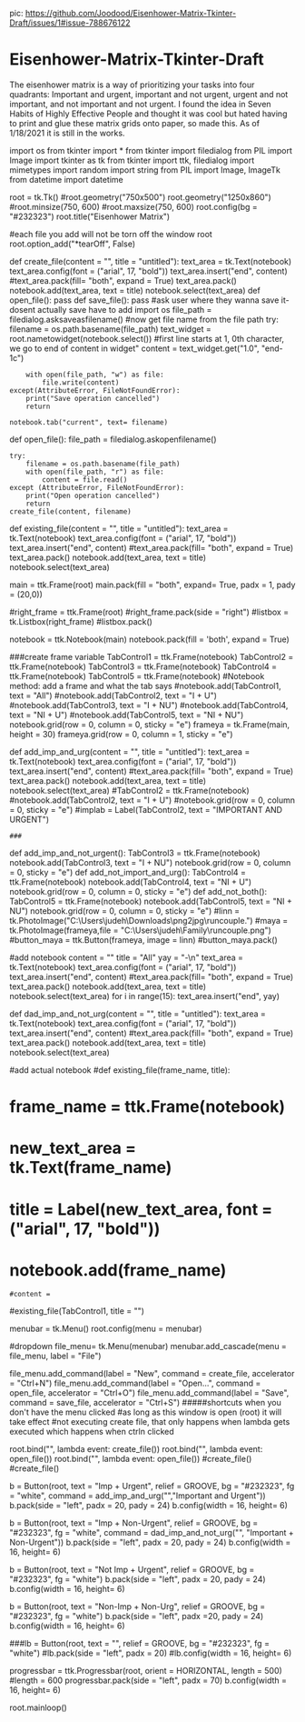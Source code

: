pic: https://github.com/Joodood/Eisenhower-Matrix-Tkinter-Draft/issues/1#issue-788676122



# Eisenhower-Matrix-Tkinter-Draft
The eisenhower matrix is a way of prioritizing your tasks into four quadrants: Important and urgent, important and not urgent, urgent and not important, and not important and not urgent. I found the idea in Seven Habits of Highly Effective People and thought it was cool but hated having to print and glue these matrix grids onto paper, so made this. As of 1/18/2021 it is still in the works.





import os
from tkinter import *
from tkinter import filedialog
from PIL import Image
import tkinter as tk
from tkinter import ttk, filedialog
import mimetypes
import random 
import string
from PIL import Image, ImageTk
from datetime import datetime

root = tk.Tk()
#root.geometry("750x500")
root.geometry("1250x860")
#root.minsize(750, 600)
#root.maxsize(750, 600)
root.config(bg = "#232323")
root.title("Eisenhower Matrix")



#each file you add will not be torn off the window root
root.option_add("*tearOff", False)


def create_file(content = "", title = "untitled"):
    text_area = tk.Text(notebook)
    text_area.config(font = ("arial", 17, "bold"))
    text_area.insert("end", content)
    #text_area.pack(fill= "both", expand = True)
    text_area.pack()
    notebook.add(text_area, text = title)
    notebook.select(text_area)
def open_file():
    pass
def save_file():
    pass
    #ask user where they wanna save it- dosent actually save have to add import os
    file_path = filedialog.asksaveasfilename()
    #now get file name from the file path
    try:
        filename = os.path.basename(file_path)
        text_widget = root.nametowidget(notebook.select())
        #first line starts at 1, 0th character, we go to end of content in widget"
        content = text_widget.get("1.0", "end-1c")
        
        with open(file_path, "w") as file:
            file.write(content)
    except(AttributeError, FileNotFoundError):
        print("Save operation cancelled")
        return
    
    notebook.tab("current", text= filename)
    
def open_file():
    file_path = filedialog.askopenfilename()
    
    try:
        filename = os.path.basename(file_path)
        with open(file_path, "r") as file:
            content = file.read()
    except (AttributeError, FileNotFoundError):
        print("Open operation cancelled")
        return
    create_file(content, filename)
    
def existing_file(content = "", title = "untitled"):
    text_area = tk.Text(notebook)
    text_area.config(font = ("arial", 17, "bold"))
    text_area.insert("end", content)
    #text_area.pack(fill= "both", expand = True)
    text_area.pack()
    notebook.add(text_area, text = title)
    notebook.select(text_area)

        
        
main = ttk.Frame(root)
main.pack(fill = "both", expand= True, padx = 1, pady = (20,0))

#right_frame = ttk.Frame(root)
#right_frame.pack(side = "right")
#listbox = tk.Listbox(right_frame)
#listbox.pack()

notebook = ttk.Notebook(main)
notebook.pack(fill = 'both', expand = True)

###create frame variable
TabControl1 = ttk.Frame(notebook)
TabControl2 = ttk.Frame(notebook)
TabControl3 = ttk.Frame(notebook)
TabControl4 = ttk.Frame(notebook)
TabControl5 = ttk.Frame(notebook)
#Notebook method: add a frame and what the tab says
#notebook.add(TabControl1, text = "All")
#notebook.add(TabControl2, text = "I + U")
#notebook.add(TabControl3, text = "I + NU")
#notebook.add(TabControl4, text = "NI + U")
#notebook.add(TabControl5, text = "NI + NU")
notebook.grid(row = 0, column = 0, sticky = "e")
frameya = tk.Frame(main, height = 30)
frameya.grid(row = 0, column = 1, sticky = "e")

def add_imp_and_urg(content = "", title = "untitled"):
    text_area = tk.Text(notebook)
    text_area.config(font = ("arial", 17, "bold"))
    text_area.insert("end", content)
    #text_area.pack(fill= "both", expand = True)
    text_area.pack()
    notebook.add(text_area, text = title)
    notebook.select(text_area)
    #TabControl2 = ttk.Frame(notebook)
    #notebook.add(TabControl2, text = "I + U")
    #notebook.grid(row = 0, column = 0, sticky = "e")
    #implab = Label(TabControl2, text = "IMPORTANT AND URGENT")
    
    ###
def add_imp_and_not_urgent():
    TabControl3 = ttk.Frame(notebook)
    notebook.add(TabControl3, text = "I + NU")
    notebook.grid(row = 0, column = 0, sticky = "e")
def add_not_import_and_urg():
    TabControl4 = ttk.Frame(notebook)
    notebook.add(TabControl4, text = "NI + U")
    notebook.grid(row = 0, column = 0, sticky = "e")
def add_not_both():
    TabControl5 = ttk.Frame(notebook)
    notebook.add(TabControl5, text = "NI + NU")
    notebook.grid(row = 0, column = 0, sticky = "e")
#linn = tk.PhotoImage("C:\\Users\\judeh\\Downloads\\png2jpg\\runcouple.")
#maya = tk.PhotoImage(frameya,file = "C:\\Users\\judeh\\Family\\runcouple.png")
#button_maya = ttk.Button(frameya, image = linn)
#button_maya.pack()


#add notebook
content = ""
title = "All"
yay = "-\n"
text_area = tk.Text(notebook)
text_area.config(font = ("arial", 17, "bold"))
text_area.insert("end", content)
#text_area.pack(fill= "both", expand = True)
text_area.pack()
notebook.add(text_area, text = title)
notebook.select(text_area)
for i in range(15):
    text_area.insert("end", yay)
    
def dad_imp_and_not_urg(content = "", title = "untitled"):
    text_area = tk.Text(notebook)
    text_area.config(font = ("arial", 17, "bold"))
    text_area.insert("end", content)
    #text_area.pack(fill= "both", expand = True)
    text_area.pack()
    notebook.add(text_area, text = title)
    notebook.select(text_area)

#add actual notebook
#def existing_file(frame_name, title):
#    frame_name = ttk.Frame(notebook)
#    new_text_area = tk.Text(frame_name)
#    title = Label(new_text_area, font = ("arial", 17, "bold"))
#    notebook.add(frame_name)
    #content = 

#existing_file(TabControl1, title = "")


menubar = tk.Menu()
root.config(menu = menubar)

#dropdown
file_menu= tk.Menu(menubar)
menubar.add_cascade(menu = file_menu, label = "File")

file_menu.add_command(label = "New", command = create_file, accelerator = "Ctrl+N")
file_menu.add_command(label = "Open...", command = open_file, accelerator = "Ctrl+O")
file_menu.add_command(label = "Save", command = save_file, accelerator = "Ctrl+S")
#####shortcuts when you don't have the menu clicked
#as long as this window is open (root) it will take effect
#not executing create file, that only happens when lambda gets executed which happens when ctrln clicked

root.bind("<Control-n>", lambda event: create_file())
root.bind("<Control-o>", lambda event: open_file())
root.bind("<Control-s>", lambda event: open_file())
#create_file()
#create_file()
 



b = Button(root, text = "Imp + Urgent", relief = GROOVE, bg = "#232323", fg = "white", command = add_imp_and_urg("","Important and Urgent"))
b.pack(side = "left", padx = 20, pady = 24)
b.config(width = 16, height= 6)

b = Button(root, text = "Imp + Non-Urgent", relief = GROOVE, bg = "#232323", fg = "white", command = dad_imp_and_not_urg("", "Important + Non-Urgent"))
b.pack(side = "left", padx = 20, pady = 24)
b.config(width = 16, height= 6)

b = Button(root, text = "Not Imp + Urgent", relief = GROOVE, bg = "#232323", fg = "white")
b.pack(side = "left", padx = 20, pady = 24)
b.config(width = 16, height= 6)

b = Button(root, text = "Non-Imp + Non-Urg", relief = GROOVE, bg = "#232323", fg = "white")
b.pack(side = "left", padx =20, pady = 24)
b.config(width = 16, height= 6)

###lb = Button(root, text = "", relief = GROOVE, bg = "#232323", fg = "white")
#lb.pack(side = "left", padx = 20)
#lb.config(width = 16, height= 6)

progressbar = ttk.Progressbar(root, orient = HORIZONTAL, length = 500)
#length = 600
progressbar.pack(side = "left", padx = 70)
b.config(width = 16, height= 6)



root.mainloop()
